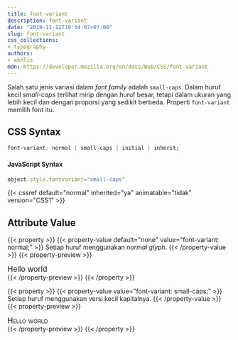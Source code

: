 ```yaml
---
title: font-variant
description: font-variant
date: "2019-11-12T10:34:07+07:00"
slug: font-variant
css_collections:
- typography
authors:
- akhlis
mdn: https://developer.mozilla.org/en/docs/Web/CSS/font-variant
---
```


Salah satu jenis variasi dalam _font family_ adalah `small-caps`. Dalam huruf kecil _small-caps_ terlihat mirip dengan
huruf besar, tetapi dalam ukuran yang lebih kecil dan dengan proporsi yang sedikit berbeda. Properti `font-variant`
memilih font itu.

## CSS Syntax
```css
font-variant: normal | small-caps | initial | inherit;
```

#### JavaScript Syntax
```js
object.style.fontVariant="small-caps"
```

{{< cssref default="normal" inherited="ya" animatable="tidak" version="CSS1" >}}

## Attribute Value

{{< property >}}
{{< property-value default="none" value="font-variant: normal;" >}}
Setiap huruf menggunakan _normal glyph_.
{{< /property-value >}}
{{< property-preview >}}
<div class="property__example font-variant p-4" id="font-variant-normal">Hello world</div>
{{< /property-preview >}}
{{< /property >}}

{{< property >}}
{{< property-value value="font-variant: small-caps;" >}}
Setiap huruf menggunakan versi kecil kapitalnya.
{{< /property-value >}}
{{< property-preview >}}
<div class="property__example font-variant p-4" id="font-variant-small-caps">Hello world</div>
{{< /property-preview >}}
{{< /property >}}

<style type="text/css">
  .font-variant {
    font-size: 1.2em;
  }

  #font-variant-normal {
    font-variant: normal;
  }

  #font-variant-small-caps {
    font-variant: small-caps;
  }
</style>